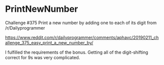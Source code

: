 # PrintNewNumber
Challenge #375 Print a new number by adding one to each of its digit from /r/Dailyprogrammer

https://www.reddit.com/r/dailyprogrammer/comments/aphavc/20190211_challenge_375_easy_print_a_new_number_by/

I fulfilled the requirements of the bonus. Getting all of the digit-shifting correct for 9s was very complicated.
